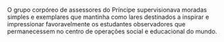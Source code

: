 ﻿O grupo corpóreo de assessores do Príncipe supervisionava moradas simples e exemplares que mantinha como lares destinados a inspirar e impressionar favoravelmente os estudantes observadores que permanecessem no centro de operações social e educacional do mundo.